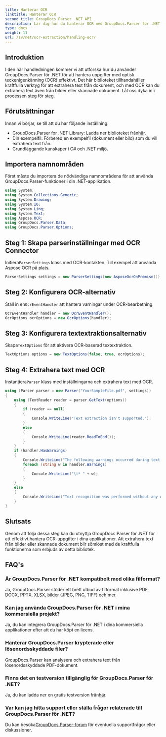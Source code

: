 ```yaml
---
title: Hanterar OCR
linktitle: Hanterar OCR
second_title: GroupDocs.Parser .NET API
description: Lär dig hur du hanterar OCR med GroupDocs.Parser för .NET. Extrahera text från bilder och skannade dokument effektivt.
type: docs
weight: 11
url: /sv/net/ocr-extraction/handling-ocr/
---
```

## Introduktion
I den här handledningen kommer vi att utforska hur du använder GroupDocs.Parser för .NET för att hantera uppgifter med optisk teckenigenkänning (OCR) effektivt. Det här biblioteket tillhandahåller kraftfulla verktyg för att extrahera text från dokument, och med OCR kan du extrahera text även från bilder eller skannade dokument. Låt oss dyka in i processen steg för steg.
## Förutsättningar
Innan vi börjar, se till att du har följande inställning:
- GroupDocs.Parser for .NET Library: Ladda ner biblioteket från[här](https://releases.groupdocs.com/parser/net/).
- Din exempelfil: Förbered en exempelfil (dokument eller bild) som du vill extrahera text från.
- Grundläggande kunskaper i C# och .NET miljö.

## Importera namnområden
Först måste du importera de nödvändiga namnområdena för att använda GroupDocs.Parser-funktioner i din .NET-applikation.
```csharp
using System;
using System.Collections.Generic;
using System.Drawing;
using System.IO;
using System.Linq;
using System.Text;
using Aspose.OCR;
using GroupDocs.Parser.Data;
using GroupDocs.Parser.Options;
```
## Steg 1: Skapa parserinställningar med OCR Connector
 Initiera`ParserSettings` klass med OCR-kontakten. Till exempel att använda Aspose OCR på plats.
```csharp
ParserSettings settings = new ParserSettings(new AsposeOcrOnPremise());
```
## Steg 2: Konfigurera OCR-alternativ
 Ställ in en`OcrEventHandler` att hantera varningar under OCR-bearbetning.
```csharp
OcrEventHandler handler = new OcrEventHandler();
OcrOptions ocrOptions = new OcrOptions(handler);
```
## Steg 3: Konfigurera textextraktionsalternativ
 Skapa`TextOptions` för att aktivera OCR-baserad textextraktion.
```csharp
TextOptions options = new TextOptions(false, true, ocrOptions);
```
## Steg 4: Extrahera text med OCR
 Instantiera`Parser` klass med inställningarna och extrahera text med OCR.
```csharp
using (Parser parser = new Parser("YourSampleFile.pdf", settings))
{
    using (TextReader reader = parser.GetText(options))
    {
        if (reader == null)
        {
            Console.WriteLine("Text extraction isn't supported.");
        }
        else
        {
            Console.WriteLine(reader.ReadToEnd());
        }
    }
    if (handler.HasWarnings)
    {
        Console.WriteLine("The following warnings occurred during text recognition:");
        foreach (string w in handler.Warnings)
        {
            Console.WriteLine("\t* " + w);
        }
    }
    else
    {
        Console.WriteLine("Text recognition was performed without any warnings.");
    }
}
```

## Slutsats
Genom att följa dessa steg kan du utnyttja GroupDocs.Parser för .NET för att effektivt hantera OCR-uppgifter i dina applikationer. Att extrahera text från bilder eller skannade dokument blir sömlöst med de kraftfulla funktionerna som erbjuds av detta bibliotek.

## FAQ's
### Är GroupDocs.Parser för .NET kompatibelt med olika filformat?
Ja, GroupDocs.Parser stöder ett brett utbud av filformat inklusive PDF, DOCX, PPTX, XLSX, bilder (JPEG, PNG, TIFF) och mer.
### Kan jag använda GroupDocs.Parser för .NET i mina kommersiella projekt?
Ja, du kan integrera GroupDocs.Parser för .NET i dina kommersiella applikationer efter att du har köpt en licens.
### Hanterar GroupDocs.Parser krypterade eller lösenordsskyddade filer?
GroupDocs.Parser kan analysera och extrahera text från lösenordsskyddade PDF-dokument.
### Finns det en testversion tillgänglig för GroupDocs.Parser för .NET?
 Ja, du kan ladda ner en gratis testversion från[här](https://releases.groupdocs.com/).
### Var kan jag hitta support eller ställa frågor relaterade till GroupDocs.Parser för .NET?
 Du kan besöka[GroupDocs.Parser-forum](https://forum.groupdocs.com/c/parser/17) för eventuella supportfrågor eller diskussioner.